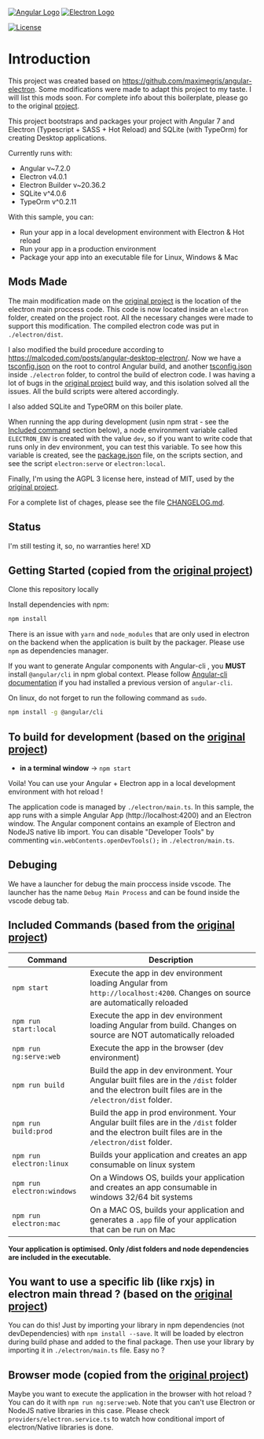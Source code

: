 [![Angular Logo](https://www.vectorlogo.zone/logos/angular/angular-icon.svg)](https://angular.io/) [![Electron Logo](https://www.vectorlogo.zone/logos/electronjs/electronjs-icon.svg)](https://electronjs.org/)

[![License](https://img.shields.io/badge/License-AGPL--3-brightgreen.svg)](LICENSE.md)

# Introduction

This project was created based on https://github.com/maximegris/angular-electron. Some modifications were made to adapt this project to my taste. I will list this mods soon. For complete info about this boilerplate, please go to the original [project](https://github.com/maximegris/angular-electron).

This project bootstraps and packages your project with Angular 7 and Electron (Typescript + SASS + Hot Reload) and SQLite (with TypeOrm) for creating Desktop applications.

Currently runs with:

- Angular v~7.2.0
- Electron v4.0.1
- Electron Builder v~20.36.2
- SQLite v^4.0.6
- TypeOrm v^0.2.11

With this sample, you can:

- Run your app in a local development environment with Electron & Hot reload
- Run your app in a production environment
- Package your app into an executable file for Linux, Windows & Mac

## Mods Made

The main modification made on the [original project](https://github.com/maximegris/angular-electron) is the location of the electron main proccess code. This code is now located inside an `electron` folder, created on the project root. All the necessary changes were made to support this modification. The compiled electron code was put in `./electron/dist`.

I also modified the build procedure according to https://malcoded.com/posts/angular-desktop-electron/. Now we have a [tsconfig.json](tsconfig.json) on the root to control Angular build, and another [tsconfig.json](electron/tsconfig.json) inside `./electron` folder, to control the build of electron code. I was having a lot of bugs in the [original project](https://github.com/maximegris/angular-electron) build way, and this isolation solved all the issues. All the build scripts were altered accordingly.

I also added SQLite and TypeORM on this boiler plate.

When running the app during development (usin npm strat - see the [Included command](#included-commands-based-from-the-original-project) section below), a node environment variable called `ELECTRON_ENV` is created with the value `dev`, so if you want to write code that runs only in dev environment, you can test this variable. To see how this variable is created, see the [package.json](https://github.com/alandrade21/angular-electron-boilerplate/blob/master/package.json) file, on the scripts section, and see the script `electron:serve` or `electron:local`.

Finally, I'm using the AGPL 3 license here, instead of MIT, used by the [original project](https://github.com/maximegris/angular-electron).

For a complete list of chages, please see the file [CHANGELOG.md](CHANGELOG.md).

## Status

I'm still testing it, so, no warranties here! XD

## Getting Started (copied from the [original project](https://github.com/maximegris/angular-electron))

Clone this repository locally

Install dependencies with npm:

``` bash
npm install
```

There is an issue with `yarn` and `node_modules` that are only used in electron on the backend when the application is built by the packager. Please use `npm` as dependencies manager.


If you want to generate Angular components with Angular-cli , you **MUST** install `@angular/cli` in npm global context.
Please follow [Angular-cli documentation](https://github.com/angular/angular-cli) if you had installed a previous version of `angular-cli`.

On linux, do not forget to run the following command as `sudo`.

``` bash
npm install -g @angular/cli
```

## To build for development (based on the [original project](https://github.com/maximegris/angular-electron))

- **in a terminal window** -> `npm start`

Voila! You can use your Angular + Electron app in a local development environment with hot reload !

The application code is managed by `./electron/main.ts`. In this sample, the app runs with a simple Angular App (http://localhost:4200) and an Electron window.
The Angular component contains an example of Electron and NodeJS native lib import.
You can disable "Developer Tools" by commenting `win.webContents.openDevTools();` in `./electron/main.ts`.

## Debuging

We have a launcher for debug the main proccess inside vscode. The launcher has the name `Debug Main Process` and can be found inside the vscode debug tab.

## Included Commands (based from the [original project](https://github.com/maximegris/angular-electron))

|Command|Description|
|--|--|
|`npm start`| Execute the app in dev environment loading Angular from `http://localhost:4200`. Changes on source are automatically reloaded |
|`npm run start:local` | Execute the app in dev environment loading Angular from build. Changes on source are NOT automatically reloaded | 
|`npm run ng:serve:web`| Execute the app in the browser (dev environment) |
|`npm run build`| Build the app in dev environment. Your Angular built files are in the `/dist` folder and the electron built files are in the `/electron/dist` folder. |
|`npm run build:prod`| Build the app in prod environment. Your Angular built files are in the `/dist` folder and the electron built files are in the `/electron/dist` folder. |
|`npm run electron:linux`| Builds your application and creates an app consumable on linux system |
|`npm run electron:windows`| On a Windows OS, builds your application and creates an app consumable in windows 32/64 bit systems |
|`npm run electron:mac`|  On a MAC OS, builds your application and generates a `.app` file of your application that can be run on Mac |

**Your application is optimised. Only /dist folders and node dependencies are included in the executable.**

## You want to use a specific lib (like rxjs) in electron main thread ? (based on the [original project](https://github.com/maximegris/angular-electron))

You can do this! Just by importing your library in npm dependencies (not devDependencies) with `npm install --save`. It will be loaded by electron during build phase and added to the final package. Then use your library by importing it in `./electron/main.ts` file. Easy no ?

## Browser mode (copied from the [original project](https://github.com/maximegris/angular-electron))

Maybe you want to execute the application in the browser with hot reload ? You can do it with `npm run ng:serve:web`.
Note that you can't use Electron or NodeJS native libraries in this case. Please check `providers/electron.service.ts` to watch how conditional import of electron/Native libraries is done.

